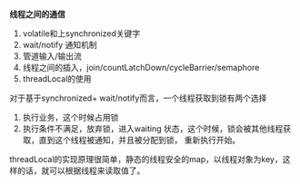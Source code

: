**线程之间的通信**

1. volatile和上synchronized关键字
2. wait/notify 通知机制
3. 管道输入/输出流
4. 线程之间的插入，join/countLatchDown/cycleBarrier/semaphore
5. threadLocal的使用

对于基于synchronized+ wait/notify而言，一个线程获取到锁有两个选择
1. 执行业务，这个时候占用锁
2. 执行条件不满足，放弃锁，进入waiting 状态，这个时候，锁会被其他线程获取，直到这个线程被通知，并且被分配到锁，
重新执行开始。

threadLocal的实现原理很简单，静态的线程安全的map，以线程对象为key，这样的话，就可以根据线程来读取值了。